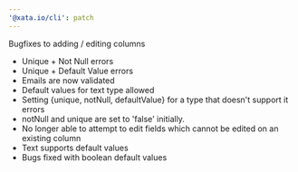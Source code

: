 ```yaml
---
'@xata.io/cli': patch
---
```


Bugfixes to adding / editing columns

- Unique + Not Null errors
- Unique + Default Value errors
- Emails are now validated
- Default values for text type allowed
- Setting {unique, notNull, defaultValue} for a type that doesn't support it errors
- notNull and unique are set to 'false' initially.
- No longer able to attempt to edit fields which cannot be edited on an existing column
- Text supports default values
- Bugs fixed with boolean default values
